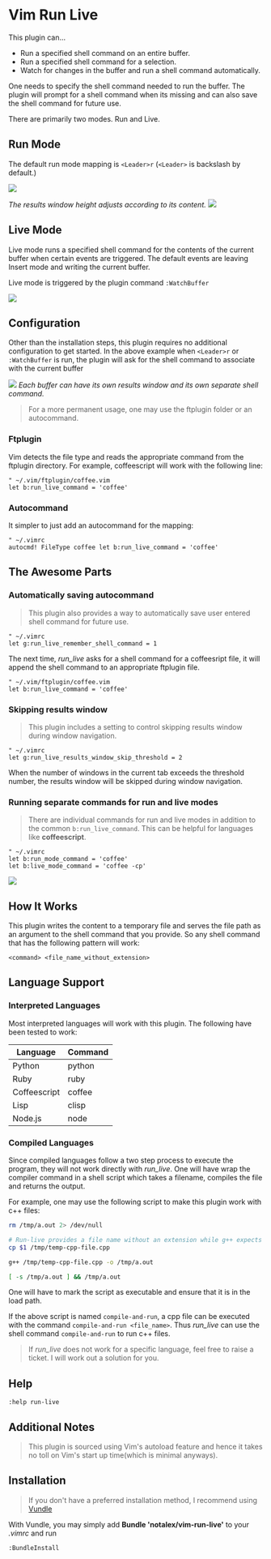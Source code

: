 # Vim Run Live

This plugin can...

* Run a specified shell command on an entire buffer.
* Run a specified shell command for a selection.
* Watch for changes in the buffer and run a shell command automatically.

One needs to specify the shell command needed to run the buffer. The plugin will prompt for a shell command when its missing and can also save the shell command for future use.

There are primarily two modes. Run and Live.

## Run Mode

The default run mode mapping is `<Leader>r` (`<Leader>` is backslash by default.)

![](https://raw.github.com/notalex/vim-run-live/screenshots/screenshots/after-run-mode.png)

_The results window height adjusts according to its content._
![](https://raw.github.com/notalex/vim-run-live/screenshots/screenshots/after-run-selection.png)

## Live Mode

Live mode runs a specified shell command for the contents of the current buffer when certain events are triggered. The default events are leaving Insert mode and writing the current buffer.

Live mode is triggered by the plugin command `:WatchBuffer`

![](https://raw.github.com/notalex/vim-run-live/screenshots/screenshots/after-live-mode.png)

## Configuration

Other than the installation steps, this plugin requires no additional configuration to get started. In the above example when `<Leader>r` or `:WatchBuffer` is run, the plugin will ask for the shell command to associate with the current buffer

![](https://raw.github.com/notalex/vim-run-live/screenshots/screenshots/shell-command-prompt.png)
_Each buffer can have its own results window and its own separate shell command._

> For a more permanent usage, one may use the ftplugin folder or an autocommand.

### Ftplugin

Vim detects the file type and reads the appropriate command from the ftplugin directory. For example, coffeescript will work with the following line:

```vim
" ~/.vim/ftplugin/coffee.vim
let b:run_live_command = 'coffee'
```

### Autocommand

It simpler to just add an autocommand for the mapping:

```vim
" ~/.vimrc
autocmd! FileType coffee let b:run_live_command = 'coffee'
```

## The Awesome Parts

### Automatically saving autocommand

> This plugin also provides a way to automatically save user entered shell command for future use.

```vim
" ~/.vimrc
let g:run_live_remember_shell_command = 1
```

The next time, *run_live* asks for a shell command for a coffeesript file, it will append the shell command to an appropriate ftplugin file.

```vim
" ~/.vim/ftplugin/coffee.vim
let b:run_live_command = 'coffee'
```

### Skipping results window

> This plugin includes a setting to control skipping results window during window navigation.

```vim
" ~/.vimrc
let g:run_live_results_window_skip_threshold = 2
```

When the number of windows in the current tab exceeds the threshold number, the results window will be skipped during window navigation.

### Running separate commands for run and live modes

> There are individual commands for run and live modes in addition to the common `b:run_live_command`. This can be helpful for languages like **coffeescript**.

```vim
" ~/.vimrc
let b:run_mode_command = 'coffee'
let b:live_mode_command = 'coffee -cp'
```

![](https://raw.github.com/notalex/vim-run-live/screenshots/screenshots/run-live-mode-commands.png)

## How It Works

This plugin writes the content to a temporary file and serves the file path as an argument to the shell command that you provide. So any shell command that has the following pattern will work:

```
<command> <file_name_without_extension>
```

## Language Support

### Interpreted Languages

Most interpreted languages will work with this plugin. The following have been tested to work:

| Language     | Command |
|--------------|---------|
| Python       | python  |
| Ruby         | ruby    |
| Coffeescript | coffee  |
| Lisp         | clisp   |
| Node.js      | node    |

### Compiled Languages

Since compiled languages follow a two step process to execute the program, they will not work directly with *run_live*.
One will have wrap the compiler command in a shell script which takes a filename, compiles the file and returns the output.

For example, one may use the following script to make this plugin work with c++ files:

```sh
rm /tmp/a.out 2> /dev/null

# Run-live provides a file name without an extension while g++ expects a valid extension.
cp $1 /tmp/temp-cpp-file.cpp

g++ /tmp/temp-cpp-file.cpp -o /tmp/a.out

[ -s /tmp/a.out ] && /tmp/a.out
```

One will have to mark the script as executable and ensure that it is in the load path.

If the above script is named `compile-and-run`, a cpp file can be executed with the command `compile-and-run <file_name>`. Thus *run_live* can use the shell command `compile-and-run` to run c++ files.

> If *run_live* does not work for a specific language, feel free to raise a ticket. I will work out a solution for you.

## Help

```vim
:help run-live
```

## Additional Notes

> This plugin is sourced using Vim's autoload feature and hence it takes no toll on Vim's start up time(which is minimal anyways).

## Installation

> If you don't have a preferred installation method, I recommend using [Vundle][vundle_link]

With Vundle, you may simply add **Bundle 'notalex/vim-run-live'** to your *.vimrc* and run

    :BundleInstall

[vundle_link]: https://github.com/gmarik/vundle
